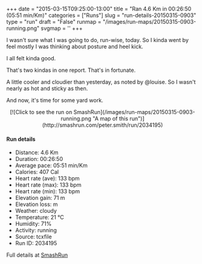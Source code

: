+++
date = "2015-03-15T09:25:00-13:00"
title = "Ran 4.6 Km in 00:26:50 (05:51 min/Km)"
categories = ["Runs"]
slug = "run-details-20150315-0903"
type = "run"
draft = "False"
runmap = "/images/run-maps/20150315-0903-running.png"
svgmap = '<polyline points="91 40, 99 26, 100 19, 84 15, 76 16, 61 20, 54 23, 32 41, 22 49, 21 52, 13 58, 0 62, 9 81, 9 82, 12 85, 10 82, 21 77, 60 46, 68 47, 66 49, 66 45, 73 39, 84 35, 93 34, 93 36">'
+++

I wasn't sure what I was going to do, run-wise, today. So I kinda went by feel mostly I was thinking about posture and heel kick. 

I all felt kinda good.

That's two kindas in one report. That's in fortunate. 

A little cooler and cloudier than yesterday, as noted by @louise. So I wasn't nearly as hot and sticky as then. 

And now, it's time for some yard work. 



<!--more-->

<center>
[![Click to see the run on SmashRun](/images/run-maps/20150315-0903-running.png "A map of this run")](http://smashrun.com/peter.smith/run/2034195)
</center>

#### Run details

* Distance: 4.6 Km
* Duration: 00:26:50
* Average pace: 05:51 min/Km
* Calories: 407 Cal
* Heart rate (ave): 133 bpm
* Heart rate (max): 133 bpm
* Heart rate (min): 133 bpm
* Elevation gain: 71 m
* Elevation loss:  m
* Weather: cloudy
* Temperature: 21 &deg;C
* Humidity: 71%
* Activity: running
* Source: tcxfile
* Run ID: 2034195

Full details at [SmashRun](http://smashrun.com/peter.smith/run/2034195)